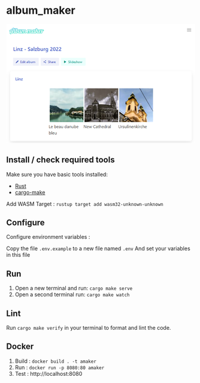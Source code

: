 # album_maker

![Preview](public/preview.png)

## Install / check required tools

Make sure you have basic tools installed:

- [Rust](https://www.rust-lang.org)
- [cargo-make](https://sagiegurari.github.io/cargo-make/)

Add WASM Target : `rustup target add wasm32-unknown-unknown`

## Configure

Configure environment variables :

Copy the file `.env.example` to a new file named `.env` 
And set your variables in this file

## Run

1. Open a new terminal and run: `cargo make serve`
1. Open a second terminal run: `cargo make watch`

## Lint

Run `cargo make verify` in your terminal to format and lint the code.

## Docker

1. Build : `docker build . -t amaker` 
1. Run : `docker run -p 8080:80 amaker`
1. Test : http://localhost:8080
